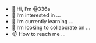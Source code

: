 - 👋 Hi, I’m @336a
- 👀 I’m interested in ...
- 🌱 I’m currently learning ...
- 💞️ I’m looking to collaborate on ...
- 📫 How to reach me ...

<!---
336a/336a is a ✨ special ✨ repository because its `README.md` (this file) appears on your GitHub profile.
You can click the Preview link to take a look at your changes.
--->

